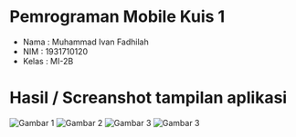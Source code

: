 # Pemrograman Mobile Kuis 1

- Nama  : Muhammad Ivan Fadhilah
- NIM   : 1931710120
- Kelas : MI-2B

# Hasil / Screanshot tampilan aplikasi

![Gambar 1](gambar/1.jpeg)
![Gambar 2](gambar/2.jpeg)
![Gambar 3](gambar/3.jpeg)
![Gambar 3](gambar/4.jpeg)
